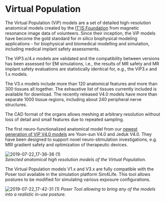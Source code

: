 # Virtual Population

The Virtual Population (ViP) models are a set of detailed high-resolution anatomical models created by the [IT'IS Foundation](https://itis.swiss/news-events/news/latest-news/) from magnetic resonance image data of volunteers. Since their inception, the ViP models have become the gold standard for *in silico* biophysical modeling applications - for biophysical and biomedical modelling and simulation, including medical implant safety assessments.

The ViP3.x/4.x models are validated and the compatibility between versions has been assessed for EM simulations, i.e., the results of MR safety and MR implant safety evaluations are statistically identical for, e.g., the ViP3.x and 1.x models.

The V3.x models include more than 120 anatomical features and more than 300 tissues all together. The exhaustive list of tissues currently included is available for download. The recently released V4.0 models have more than  separate 1000 tissue regions, including about 240 peripheral nerve structures.

The CAD format of the organs allows meshing at arbitrary resolution without loss of detail and small features due to repeated sampling.

The first neuro-functionalized anatomical model from our [newest generation of ViP V4.0 models](/docs/anatomical_models/neurocouple.md) are Yoon-sun V4.0 and Jeduk V4.0. They have been designed to support novel neuro-stimulation investigations, e.g. MRI gradient safety and optimization of therapeutic devices.

![2019-07-22_17-36-36 (1)](https://user-images.githubusercontent.com/32800795/61645797-ccfa9180-aca7-11e9-8759-828c9f5efe3c.gif) <br/>
*Selected anatomical high resolution models of the Virtual Population.*

The Virtual Population models V1.x and V3.x are fully compatible with the Poser tool available in the simulation platform Sim4Life. This tool allows postures to be modified for simulating various exposure configurations.

![2019-07-22_17-42-31 (1)](https://user-images.githubusercontent.com/32800795/61645998-527e4180-aca8-11e9-8759-42d62d09796f.gif)
*Poser Tool allowing to bring any of the models into a realistic in-use posture.*